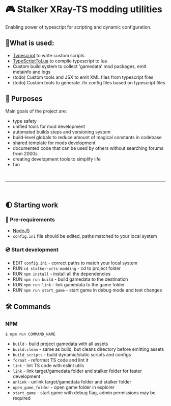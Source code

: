 # 🎮 Stalker XRay-TS modding utilities
Enabling power of typescript for scripting and dynamic configuration.

## 📌What is used:
 - [Typescript](https://www.typescriptlang.org/) to write custom scripts
 - [TypeScriptToLua](https://typescripttolua.github.io/docs/getting-started) to compile typescript to lua
 - Custom build system to collect 'gamedata' mod packages, emit metainfo and logs
 - (todo) Custom tools and JSX to emit XML files from typescript files
 - (todo) Custom tools to generate .ltx config files based on typescript files

## 📍 Purposes
Main goals of the project are:

- type safety
- unified tools for mod development
- automated builds steps and versioning system
- build-level globals to reduce amount of magical constants in codebase
- shared template for mods development
- documented code that can be used by others without searching forums from 2000s
- creating development tools to simplify life
- fun

<br/>

---

<br/>

## 🌓 Starting work

### 🧰 Pre-requirements  
- [NodeJS](https://nodejs.org/en/)
- `config.ini` file should be edited, paths matched to your local system

### 💿 Start development
- EDIT `config.ini` - correct paths to match your local system
- RUN `cd stalker-xrts-modding` - cd to project folder
- RUN `npm install` - install all the dependencies
- RUN `npm run build` - build gamedata to the destination
- RUN `npm run link` - link gamedata to the game folder
- RUN `npm run start_game` - start game in debug mode and test changes

## 🛠 Commands 

### NPM
`$ npm run COMMAND_NAME`

- `build` - build project gamedata with all assets
- `build:clean` - same as build, but cleans directory before emitting assets
- `build_scripts` - build dynamic/static scripts and configs
- `format` - reformat TS code and lint it
- `lint` - lint TS code with eslint utils
- `link` - link target/gamedata folder and stalker folder for faster development
- `unlink` - unlink target/gamedata folder and stalker folder
- `open_game_folder` - open game folder in explorer
- `start_game` - start game with debug flag, admin permissions may be required
